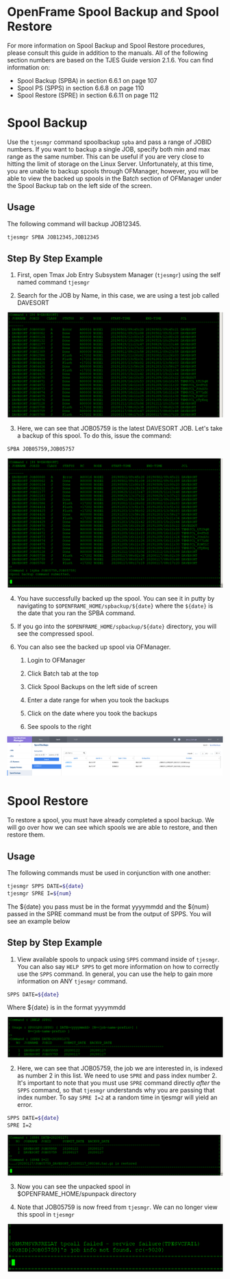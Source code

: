 # OpenFrame Spool Backup and Spool Restore

For more information on Spool Backup and Spool Restore procedures, please consult this guide in addition to the manuals. All of the following section numbers are based on the TJES Guide version 2.1.6. You can find information on:

- Spool Backup (SPBA) in section 6.6.1 on page 107
- Spool PS (SPPS) in section 6.6.8 on page 110
- Spool Restore (SPRE) in section 6.6.11 on page 112

# Spool Backup

Use the ```tjesmgr``` command spoolbackup ```spba``` and pass a range of JOBID numbers. If you want to backup a single JOB, specify both min and max range as the same number. This can be useful if you are very close to hitting the limit of storage on the Linux Server. Unfortunately, at this time, you are unable to backup spools through OFManager, however, you will be able to view the backed up spools in the Batch section of OFManager under the Spool Backup tab on the left side of the screen. 

## Usage

The following command will backup JOB12345.

```bash
tjesmgr SPBA JOB12345,JOB12345
```

## Step By Step Example

1. First, open Tmax Job Entry Subsystem Manager (```tjesmgr```) using the self named command ```tjesmgr```

2. Search for the JOB by Name, in this case, we are using a test job called DAVESORT

![alt-text](./reference_images/ps_n_davesort.png)

3. Here, we can see that JOB05759 is the latest DAVESORT JOB. Let's take a backup of this spool. To do this, issue the command:

```bash
SPBA JOB05759,JOB05757
```

![alt-text](./reference_images/spba_job05759.png)

4. You have successfully backed up the spool. You can see it in putty by navigating to ```$OPENFRAME_HOME/spbackup/${date}``` where the ```${date}``` is the date that you ran the SPBA command.

5. If you go into the ```$OPENFRAME_HOME/spbackup/${date}``` directory, you will see the compressed spool. 

6. You can also see the backed up spool via OFManager. 

	1. Login to OFManager

	2. Click Batch tab at the top

	3. Click Spool Backups on the left side of screen

	4. Enter a date range for when you took the backups

	5. Click on the date where you took the backups

	6. See spools to the right

![alt-text](./reference_images/OFManager_spool.png)

# Spool Restore

To restore a spool, you must have already completed a spool backup. We will go over how we can see which spools we are able to restore, and then restore them.

## Usage

The following commands must be used in conjunction with one another:

```bash
tjesmgr SPPS DATE=${date}
tjesmgr SPRE I=${num}
```

The ${date} you pass must be in the format yyyymmdd and the ${num} passed in the SPRE command must be from the output of SPPS. You will see an example below

## Step by Step Example

1. View available spools to unpack using ```SPPS``` command inside of ```tjesmgr```. You can also say ```HELP SPPS``` to get more information on how to correctly use the ```SPPS``` command. In general, you can use the help to gain more information on ANY ```tjesmgr``` command.

```bash
SPPS DATE=${date}
```

Where ${date} is in the format yyyymmdd

![alt-text](./reference_images/spps.png)

2. Here, we can see that JOB05759, the job we are interested in, is indexed as number 2 in this list. We need to use ```SPRE``` and pass index number 2. It's important to note that you must use ```SPRE``` command directly _*after*_ the ```SPPS``` command, so that ```tjesmgr``` understands why you are passing that index number. To say ```SPRE I=2``` at a random time in tjesmgr will yield an error.

```bash
SPPS DATE=${date}
SPRE I=2
```

![alt-text](./reference_images/spre.png)

3. Now you can see the unpacked spool in $OPENFRAME_HOME/spunpack directory

4. Note that JOB05759 is now freed from ```tjesmgr```. We can no longer view this spool in ```tjesmgr```

![alt-text](./reference_images/psj_job05759_gone.png)
